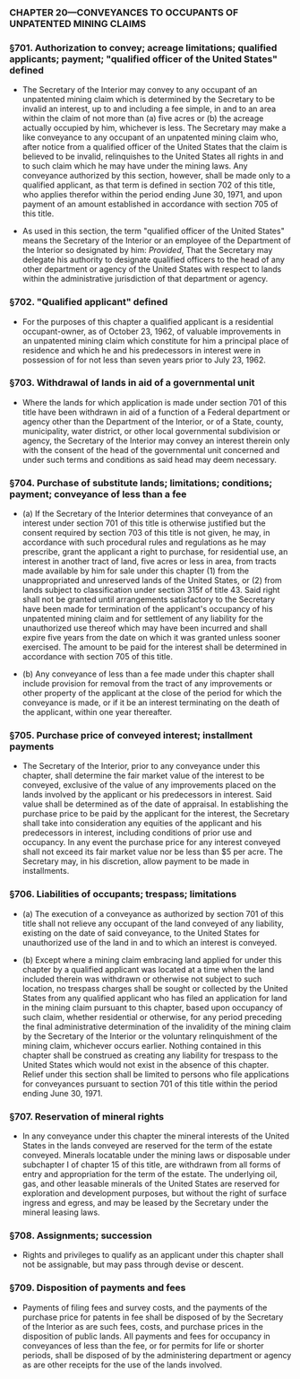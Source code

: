 ### **CHAPTER 20—CONVEYANCES TO OCCUPANTS OF UNPATENTED MINING CLAIMS**

### §701. Authorization to convey; acreage limitations; qualified applicants; payment; "qualified officer of the United States" defined
* The Secretary of the Interior may convey to any occupant of an unpatented mining claim which is determined by the Secretary to be invalid an interest, up to and including a fee simple, in and to an area within the claim of not more than (a) five acres or (b) the acreage actually occupied by him, whichever is less. The Secretary may make a like conveyance to any occupant of an unpatented mining claim who, after notice from a qualified officer of the United States that the claim is believed to be invalid, relinquishes to the United States all rights in and to such claim which he may have under the mining laws. Any conveyance authorized by this section, however, shall be made only to a qualified applicant, as that term is defined in section 702 of this title, who applies therefor within the period ending June 30, 1971, and upon payment of an amount established in accordance with section 705 of this title.

* As used in this section, the term "qualified officer of the United States" means the Secretary of the Interior or an employee of the Department of the Interior so designated by him: _Provided_, That the Secretary may delegate his authority to designate qualified officers to the head of any other department or agency of the United States with respect to lands within the administrative jurisdiction of that department or agency.

### §702. "Qualified applicant" defined
* For the purposes of this chapter a qualified applicant is a residential occupant-owner, as of October 23, 1962, of valuable improvements in an unpatented mining claim which constitute for him a principal place of residence and which he and his predecessors in interest were in possession of for not less than seven years prior to July 23, 1962.

### §703. Withdrawal of lands in aid of a governmental unit
* Where the lands for which application is made under section 701 of this title have been withdrawn in aid of a function of a Federal department or agency other than the Department of the Interior, or of a State, county, municipality, water district, or other local governmental subdivision or agency, the Secretary of the Interior may convey an interest therein only with the consent of the head of the governmental unit concerned and under such terms and conditions as said head may deem necessary.

### §704. Purchase of substitute lands; limitations; conditions; payment; conveyance of less than a fee
* (a) If the Secretary of the Interior determines that conveyance of an interest under section 701 of this title is otherwise justified but the consent required by section 703 of this title is not given, he may, in accordance with such procedural rules and regulations as he may prescribe, grant the applicant a right to purchase, for residential use, an interest in another tract of land, five acres or less in area, from tracts made available by him for sale under this chapter (1) from the unappropriated and unreserved lands of the United States, or (2) from lands subject to classification under section 315f of title 43. Said right shall not be granted until arrangements satisfactory to the Secretary have been made for termination of the applicant's occupancy of his unpatented mining claim and for settlement of any liability for the unauthorized use thereof which may have been incurred and shall expire five years from the date on which it was granted unless sooner exercised. The amount to be paid for the interest shall be determined in accordance with section 705 of this title.

* (b) Any conveyance of less than a fee made under this chapter shall include provision for removal from the tract of any improvements or other property of the applicant at the close of the period for which the conveyance is made, or if it be an interest terminating on the death of the applicant, within one year thereafter.

### §705. Purchase price of conveyed interest; installment payments
* The Secretary of the Interior, prior to any conveyance under this chapter, shall determine the fair market value of the interest to be conveyed, exclusive of the value of any improvements placed on the lands involved by the applicant or his predecessors in interest. Said value shall be determined as of the date of appraisal. In establishing the purchase price to be paid by the applicant for the interest, the Secretary shall take into consideration any equities of the applicant and his predecessors in interest, including conditions of prior use and occupancy. In any event the purchase price for any interest conveyed shall not exceed its fair market value nor be less than $5 per acre. The Secretary may, in his discretion, allow payment to be made in installments.

### §706. Liabilities of occupants; trespass; limitations
* (a) The execution of a conveyance as authorized by section 701 of this title shall not relieve any occupant of the land conveyed of any liability, existing on the date of said conveyance, to the United States for unauthorized use of the land in and to which an interest is conveyed.

* (b) Except where a mining claim embracing land applied for under this chapter by a qualified applicant was located at a time when the land included therein was withdrawn or otherwise not subject to such location, no trespass charges shall be sought or collected by the United States from any qualified applicant who has filed an application for land in the mining claim pursuant to this chapter, based upon occupancy of such claim, whether residential or otherwise, for any period preceding the final administrative determination of the invalidity of the mining claim by the Secretary of the Interior or the voluntary relinquishment of the mining claim, whichever occurs earlier. Nothing contained in this chapter shall be construed as creating any liability for trespass to the United States which would not exist in the absence of this chapter. Relief under this section shall be limited to persons who file applications for conveyances pursuant to section 701 of this title within the period ending June 30, 1971.

### §707. Reservation of mineral rights
* In any conveyance under this chapter the mineral interests of the United States in the lands conveyed are reserved for the term of the estate conveyed. Minerals locatable under the mining laws or disposable under subchapter I of chapter 15 of this title, are withdrawn from all forms of entry and appropriation for the term of the estate. The underlying oil, gas, and other leasable minerals of the United States are reserved for exploration and development purposes, but without the right of surface ingress and egress, and may be leased by the Secretary under the mineral leasing laws.

### §708. Assignments; succession
* Rights and privileges to qualify as an applicant under this chapter shall not be assignable, but may pass through devise or descent.

### §709. Disposition of payments and fees
* Payments of filing fees and survey costs, and the payments of the purchase price for patents in fee shall be disposed of by the Secretary of the Interior as are such fees, costs, and purchase prices in the disposition of public lands. All payments and fees for occupancy in conveyances of less than the fee, or for permits for life or shorter periods, shall be disposed of by the administering department or agency as are other receipts for the use of the lands involved.